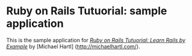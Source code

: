 #  Ruby on Rails Tutuorial: sample application

This is the sample application for
[*Ruby on Rails Tutuorial: Learn Rails by Example*](http://railstutorial.org/)
by [Michael Hartl] (http://michaelhartl.com/).

